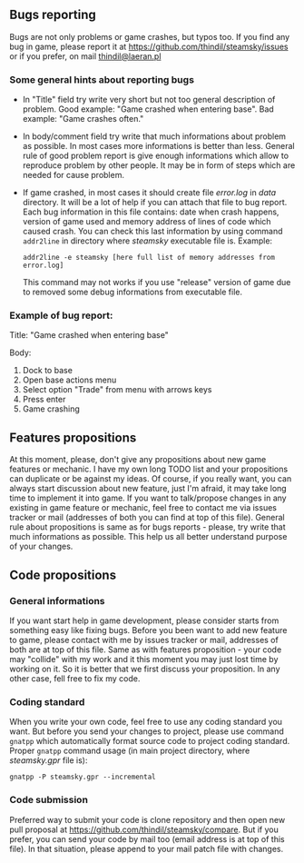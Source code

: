 ## Bugs reporting

Bugs are not only problems or game crashes, but typos too. If you find any bug
in game, please report it at <https://github.com/thindil/steamsky/issues> or if
you prefer, on mail <thindil@laeran.pl>

### Some general hints about reporting bugs

- In "Title" field try write very short but not too general description of
  problem. Good example: "Game crashed when entering base". Bad example: "Game
  crashes often."
- In body/comment field try write that much informations about problem as
  possible. In most cases more informations is better than less. General rule
  of good problem report is give enough informations which allow to reproduce
  problem by other people. It may be in form of steps which are needed for
  cause problem.
- If game crashed, in most cases it should create file *error.log* in *data*
  directory. It will be a lot of help if you can attach that file to bug
  report. Each bug information in this file contains: date when crash happens,
  version of game used and memory address of lines of code which caused crash.
  You can check this last information by using command `addr2line` in directory
  where *steamsky* executable file is. Example:

  `addr2line -e steamsky [here full list of memory addresses from error.log]`

  This command may not works if you use "release" version of game due to
  removed some debug informations from executable file.

### Example of bug report:

Title: "Game crashed when entering base"

Body: 

1. Dock to base
2. Open base actions menu
3. Select option "Trade" from menu with arrows keys
4. Press enter
5. Game crashing

## Features propositions

At this moment, please, don't give any propositions about new game features or
mechanic. I have my own long TODO list and your propositions can duplicate or
be against my ideas. Of course, if you really want, you can always start
discussion about new feature, just I'm afraid, it may take long time to
implement it into game.
If you want to talk/propose changes in any existing in game feature or 
mechanic, feel free to contact me via issues tracker or mail (addresses of 
both you can find at top of this file). General rule about propositions is 
same as for bugs reports - please, try write that much informations as 
possible. This help us all better understand purpose of your changes.

## Code propositions

### General informations

If you want start help in game development, please consider starts from
something easy like fixing bugs. Before you been want to add new feature to
game, please contact with me by issues tracker or mail, addresses of both are
at top of this file. Same as with features proposition - your code may
"collide" with my work and it this moment you may just lost time by working on
it. So it is better that we first discuss your proposition. In any other case,
fell free to fix my code.

### Coding standard

When you write your own code, feel free to use any coding standard you want.
But before you send your changes to project, please use command `gnatpp` which
automatically format source code to project coding standard. Proper `gnatpp`
command usage (in main project directory, where *steamsky.gpr* file is):

`gnatpp -P steamsky.gpr --incremental`

### Code submission

Preferred way to submit your code is clone repository and then open new pull
proposal at <https://github.com/thindil/steamsky/compare>. But if you prefer,
you can send your code by mail too (email address is at top of this file). In
that situation, please append to your mail patch file with changes.
